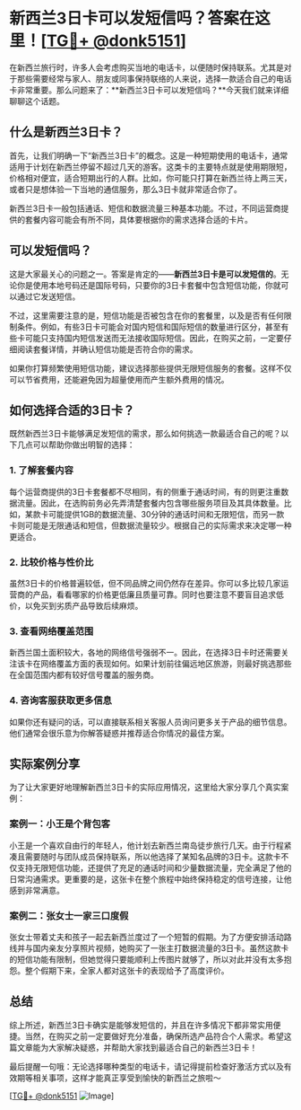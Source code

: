 # 新西兰3日卡可以发短信吗？答案在这里！[[TG💪+ @donk5151](https://t.me/s/donk5151)]

在新西兰旅行时，许多人会考虑购买当地的电话卡，以便随时保持联系。尤其是对于那些需要经常与家人、朋友或同事保持联络的人来说，选择一款适合自己的电话卡非常重要。那么问题来了：**新西兰3日卡可以发短信吗？**今天我们就来详细聊聊这个话题。

## 什么是新西兰3日卡？

首先，让我们明确一下“新西兰3日卡”的概念。这是一种短期使用的电话卡，通常适用于计划在新西兰停留不超过几天的游客。这类卡的主要特点就是使用期限短，价格相对便宜，适合短期出行的人群。比如，你可能只打算在新西兰待上两三天，或者只是想体验一下当地的通信服务，那么3日卡就非常适合你了。

新西兰3日卡一般包括通话、短信和数据流量三种基本功能。不过，不同运营商提供的套餐内容可能会有所不同，具体要根据你的需求选择合适的卡片。

## 可以发短信吗？

这是大家最关心的问题之一。答案是肯定的——**新西兰3日卡是可以发短信的**。无论你是使用本地号码还是国际号码，只要你的3日卡套餐中包含短信功能，你就可以通过它发送短信。

不过，这里需要注意的是，短信功能是否被包含在你的套餐里，以及是否有任何限制条件。例如，有些3日卡可能会对国内短信和国际短信的数量进行区分，甚至有些卡可能只支持国内短信发送而无法接收国际短信。因此，在购买之前，一定要仔细阅读套餐详情，并确认短信功能是否符合你的需求。

如果你打算频繁使用短信功能，建议选择那些提供无限短信服务的套餐。这样不仅可以节省费用，还能避免因为超量使用而产生额外费用的情况。

## 如何选择合适的3日卡？

既然新西兰3日卡能够满足发短信的需求，那么如何挑选一款最适合自己的呢？以下几点可以帮助你做出明智的选择：

### 1. **了解套餐内容**

每个运营商提供的3日卡套餐都不尽相同，有的侧重于通话时间，有的则更注重数据流量。因此，在选购前务必先弄清楚套餐内包含哪些服务项目及其具体数量。比如，某款卡可能提供1GB的数据流量、30分钟的通话时间和无限短信，而另一款卡则可能是无限通话和短信，但数据流量较少。根据自己的实际需求来决定哪一种更适合。

### 2. **比较价格与性价比**

虽然3日卡的价格普遍较低，但不同品牌之间仍然存在差异。你可以多比较几家运营商的产品，看看哪家的价格更低廉且质量可靠。同时也要注意不要盲目追求低价，以免买到劣质产品导致后续麻烦。

### 3. **查看网络覆盖范围**

新西兰国土面积较大，各地的网络信号强弱不一。因此，在选择3日卡时还需要关注该卡在网络覆盖方面的表现如何。如果计划前往偏远地区旅游，则最好挑选那些在全国范围内都有较好信号覆盖的服务商。

### 4. **咨询客服获取更多信息**

如果你还有疑问的话，可以直接联系相关客服人员询问更多关于产品的细节信息。他们通常会很乐意为你解答疑惑并推荐适合你情况的最佳方案。

## 实际案例分享

为了让大家更好地理解新西兰3日卡的实际应用情况，这里给大家分享几个真实案例：

### 案例一：小王是个背包客
小王是一个喜欢自由行的年轻人，他计划去新西兰南岛徒步旅行几天。由于行程紧凑且需要随时与团队成员保持联系，所以他选择了某知名品牌的3日卡。这款卡不仅支持无限短信功能，还提供了充足的通话时间和少量数据流量，完全满足了他的日常沟通需求。更重要的是，这张卡在整个旅程中始终保持稳定的信号连接，让他感到非常满意。

### 案例二：张女士一家三口度假
张女士带着丈夫和孩子一起去新西兰度过了一个短暂的假期。为了方便安排活动路线并与国内亲友分享照片视频，她购买了一张主打数据流量的3日卡。虽然这款卡的短信功能有限制，但她觉得只要能顺利上传图片就够了，所以对此并没有太多抱怨。整个假期下来，全家人都对这张卡的表现给予了高度评价。

## 总结

综上所述，新西兰3日卡确实是能够发短信的，并且在许多情况下都非常实用便捷。当然，在购买之前一定要做好充分准备，确保所选产品符合个人需求。希望这篇文章能为大家解决疑惑，并帮助大家找到最适合自己的新西兰3日卡！

最后提醒一句哦：无论选择哪种类型的电话卡，请记得提前检查好激活方式以及有效期等相关事项，这样才能真正享受到愉快的新西兰之旅啦～

[[TG💪+ @donk5151](https://t.me/s/donk5151) ![Image](https://i.postimg.cc/rwNCRYN7/Snipaste-2025-04-30-17-27-05.png)]
